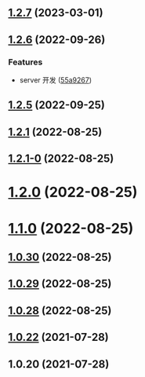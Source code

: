 ## [1.2.7](https://github.com/wuaixiaoyao/npm-demo/compare/v1.2.6...v1.2.7) (2023-03-01)



## [1.2.6](https://github.com/wuaixiaoyao/npm-demo/compare/v1.2.5...v1.2.6) (2022-09-26)


### Features

* server 开发 ([55a9267](https://github.com/wuaixiaoyao/npm-demo/commit/55a92675feb96fbb45f3e620d17060f07dee27ea))



## [1.2.5](https://github.com/wuaixiaoyao/npm-demo/compare/v1.2.1...v1.2.5) (2022-09-25)



## [1.2.1](https://github.com/wuaixiaoyao/npm-demo/compare/v1.2.1-0...v1.2.1) (2022-08-25)



## [1.2.1-0](https://github.com/wuaixiaoyao/npm-demo/compare/v1.2.0...v1.2.1-0) (2022-08-25)



# [1.2.0](https://github.com/wuaixiaoyao/npm-demo/compare/v1.1.0...v1.2.0) (2022-08-25)



# [1.1.0](https://github.com/wuaixiaoyao/npm-demo/compare/v1.0.30...v1.1.0) (2022-08-25)



## [1.0.30](https://github.com/wuaixiaoyao/npm-demo/compare/v1.0.29...v1.0.30) (2022-08-25)



## [1.0.29](https://github.com/wuaixiaoyao/npm-demo/compare/v1.0.28...v1.0.29) (2022-08-25)



## [1.0.28](https://github.com/wuaixiaoyao/npm-demo/compare/v1.0.22...v1.0.28) (2022-08-25)



## [1.0.22](https://github.com/wuaixiaoyao/npm-demo/compare/v1.0.20...v1.0.22) (2021-07-28)



## 1.0.20 (2021-07-28)



